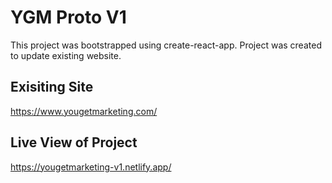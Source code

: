 # YGM Proto V1

This project was bootstrapped using create-react-app. Project was created to update existing website.

## Exisiting Site
https://www.yougetmarketing.com/

## Live View of Project

https://yougetmarketing-v1.netlify.app/
